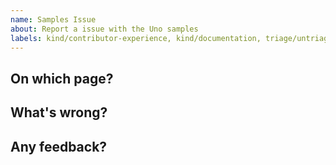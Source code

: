 ```yaml
---
name: Samples Issue
about: Report a issue with the Uno samples
labels: kind/contributor-experience, kind/documentation, triage/untriaged
---
```


<!-- Please only use this template for reporting issues with the samples where the fix isn't clear. We greatly appreciate it when people send in pull-requests with fixes. If there's any friction, apart from knowledge, that's preventing you from doing so please let us know below. -->

## On which page?

## What's wrong?

## Any feedback?

